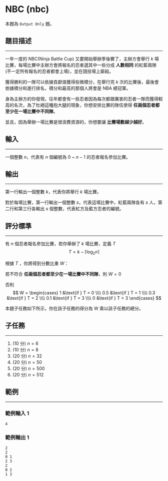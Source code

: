 # NBC (nbc)
本題為 `Output Only` 題。

## 題目描述
----

一年一度的 NBC(Ninja Battle Cup) 又要開始舉辦季後賽了，主辦方會舉行 $k$ 場比賽，每場比賽中主辦方會將報名的忍者選其中一些分成 **人數相同** 的紅藍兩隊 (不一定所有報名的忍者都會上場)，並在競技場上廝殺。

獲得勝利的一隊可以依據貢獻值獲得些微積分，在舉行完 $k$ 次的比賽後，最後會依據積分和進行排名，積分和最高的那個人將會是 NBA 總冠軍。

身為主辦方的你發現，往年都會有一些忍者因為每次都跟厲害的忍者一隊而獲得較高的名次，為了杜絕這種抱大腿的現象，你想安排比賽的隊伍使得 **任兩個忍者都至少在一場比賽中不同隊**。

並且，因為舉辦一場比賽是很浪費資源的，你想要讓 **比賽場數越少越好**。

## 輸入
----

一個整數 $n$，代表有 $n$ 個編號為 $0$ ~ $n - 1$ 的忍者報名參加比賽。

## 輸出
----

第一行輸出一個整數 $k$，代表你將舉行 $k$ 場比賽。

對於每場比賽，第一行輸出一個整數 $s$，代表這場比賽中，紅藍兩隊各有 $s$ 人，第二行和第三行各輸出 $s$ 個整數，代表紅方及藍方忍者的編號。

## 評分標準
----

有 $n$ 個忍者報名參加比賽，若你舉辦了 $k$ 場比賽，定義 $T$
$$
T = k - \lceil \log_2 n\rceil
$$



根據 $T$ ，你將得到分數比重 $W$：

若不符合 **任兩個忍者都至少在一場比賽中不同隊**，則 $W = 0$

否則
$$
W =
\begin{cases}
1   &\text{if } T = 0  \\\\
0.5   &\text{if } T = 1  \\\\
0.3 &\text{if } T = 2  \\\\
0.1 &\text{if } T = 3  \\\\
0 &\text{if } T > 3  
\end{cases}
$$

本題子任務如下所示，你在該子任務的得分為 W 乘以該子任務的總分。

<div style="page-break-after: always"></div>

## 子任務
----
1. (10 分) $n = 6$
2. (10 分) $n = 8$
3. (20 分) $n = 32$
4. (20 分) $n = 50$
5. (20 分) $n = 500$
6. (20 分) $n = 512$



## 範例
----

### 範例輸入 1
```
4
```

### 範例輸出 1
```
2
2
0 1
2 3
2
0 2
1 3
```


